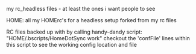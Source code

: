 my rc_headless files - at least the ones i want people to see

HOME: all my HOMErc's for a headless setup
  forked from my rc files


RC files backed up with by calling handy-dandy script: "HOME/.bscripts/HomeDotSync work"
checkout the 'confFile' lines within this script to see the working config location and file

